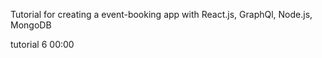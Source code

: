 Tutorial for creating a event-booking app with React.js, GraphQl, Node.js, MongoDB


tutorial 6 00:00

